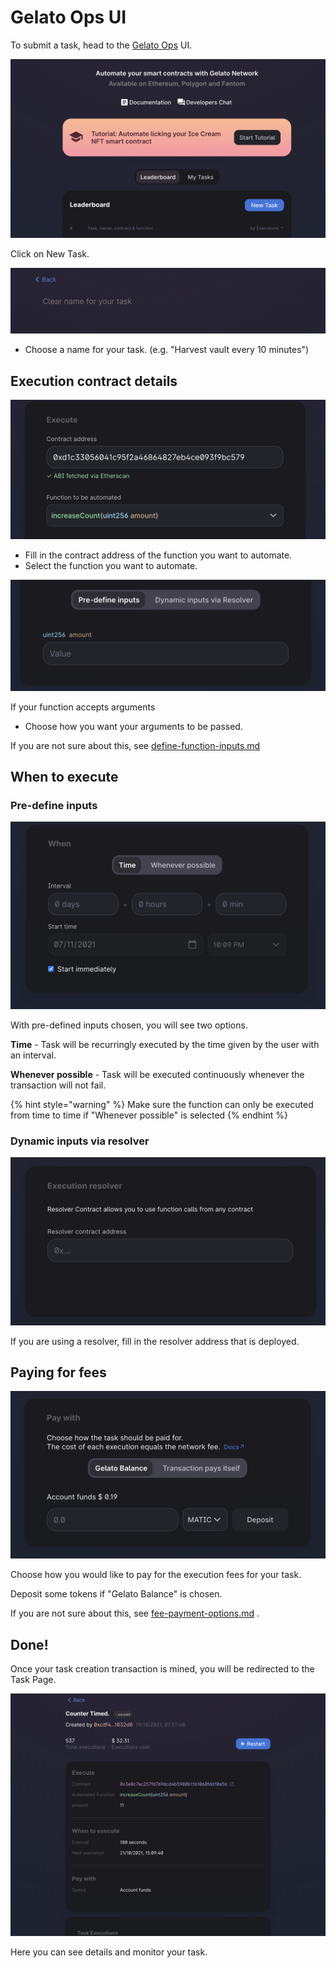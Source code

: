 # Gelato Ops UI

To submit a task, head to the [Gelato Ops](https://app.gelato.network) UI.

![](<../../.gitbook/assets/Screenshot 2021-11-07 at 12.32.48 PM.png>)

Click on New Task.

![](<../../.gitbook/assets/Screenshot 2021-11-07 at 12.33.25 PM.png>)

* Choose a name for your task. (e.g. "Harvest vault every 10 minutes")

## Execution contract details

![](<../../.gitbook/assets/Screenshot 2021-11-07 at 12.36.09 PM.png>)

* Fill in the contract address of the function you want to automate.
* Select the function you want to automate.&#x20;

![](<../../.gitbook/assets/Screenshot 2021-11-07 at 12.37.01 PM.png>)

If your function accepts arguments

* Choose how you want your arguments to be passed.&#x20;

If you are not sure about this, see [define-function-inputs.md](../define-function-inputs.md "mention")

## When to execute

### Pre-define inputs

![](<../../.gitbook/assets/Screenshot 2021-11-07 at 10.09.47 PM.png>)

With pre-defined inputs chosen, you will see two options.

**Time** - Task will be recurringly executed by the time given by the user with an interval.

**Whenever possible** - Task will be executed continuously whenever the transaction will not fail.

{% hint style="warning" %}
Make sure the function can only be executed from time to time if "Whenever possible" is selected
{% endhint %}

### Dynamic inputs via resolver

![](<../../.gitbook/assets/Screenshot 2021-11-07 at 10.18.39 PM.png>)

If you are using a resolver, fill in the resolver address that is deployed.

## Paying for fees

![](<../../.gitbook/assets/Screenshot 2021-11-07 at 10.28.25 PM.png>)

Choose how you would like to pay for the execution fees for your task.&#x20;

Deposit some tokens if "Gelato Balance" is chosen.

If you are not sure about this, see [fee-payment-options.md](../fee-payment-options.md "mention") .



## Done!

Once your task creation transaction is mined, you will be redirected to the Task Page.

![](<../../.gitbook/assets/Screenshot 2021-11-07 at 10.32.53 PM.png>)

Here you can see details and monitor your task.&#x20;
